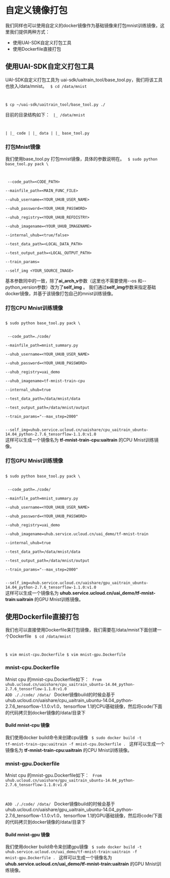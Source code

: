 

# 自定义镜像打包
我们同样也可以使用自定义的docker镜像作为基础镜像来打包mnist训练镜像，这里我们提供两种方式：

  - 使用UAI-SDK自定义打包工具
  - 使用Dockerfile直接打包

## 使用UAI-SDK自定义打包工具
UAI-SDK自定义打包工具为 uai-sdk/uaitrain\_tool/base\_tool.py，我们将该工具也放入/data/mnist。
<code>
$ cd /data/mnist

$ cp ~/uai-sdk/uaitrain_tool/base_tool.py ./
</code>

目前的目录结构如下：
<code>
|_ /data/mnist

|  |_ code
|  |_ data
|  |_ base_tool.py
</code>

### 打包Mnist镜像

我们使用base\_tool.py 打包mnist镜像，具体的参数说明在[](uai-train/guide/scripts/self-pack)。
<code>
$ sudo python base_tool.py pack \

​			--code_path=<CODE_PATH> \
​			--mainfile_path=<MAIN_FUNC_FILE> \
​			--uhub_username=<YOUR_UHUB_USER_NAME> \
​			--uhub_password=<YOUR_UHUB_PASSWORD> \
​			--uhub_registry=<YOUR_UHUB_REFDISTRY> \
​			--uhub_imagename=<YOUR_UHUB_IMAGENAME> \
​            --internal_uhub=<true/false> \
​			--test_data_path=<LOCAL_DATA_PATH> \
​			--test_output_path=<LOCAL_OUTPUT_PATH> \
​			--train_params=<PARAMS> \
​			--self_img <YOUR_SOURCE_INAGE>
</code>

基本参数同[](uai-train/set-up/tf-mnist/pack)中的一致，除了**ai\_arch\_v**参数（这里也不需要使用\-\-os 和\-\-python\_version参数）改为了**self\_img** 。
我们通过**self\_img**参数来指定基础docker镜像，并基于该镜像打包自己的mnist训练镜像。

### 打包CPU Mnist训练镜像

<code>
$ sudo python base_tool.py pack \

​			--code_path=./code/ \
​			--mainfile_path=mnist_summary.py \
​			--uhub_username=<YOUR_UHUB_USER_NAME> \
​			--uhub_password=<YOUR_UHUB_PASSWORD> \
​			--uhub_registry=uai_demo \
​			--uhub_imagename=tf-mnist-train-cpu \
​            --internal_uhub=true \
​			--test_data_path=/data/mnist/data \
​			--test_output_path=/data/mnist/output \
​			--train_params="--max_step=2000" \
​			--self_img=uhub.service.ucloud.cn/uaishare/cpu_uaitrain_ubuntu-14.04_python-2.7.6_tensorflow-1.1.0:v1.0
</code>
这样可以生成一个镜像名为 **tf-mnist-train-cpu:uaitrain** 的CPU Mnist训练镜像。

### 打包GPU Mnist训练镜像
<code>
$ sudo python base_tool.py pack \

​			--code_path=./code/ \
​			--mainfile_path=mnist_summary.py \
​			--uhub_username=<YOUR_UHUB_USER_NAME> \
​			--uhub_password=<YOUR_UHUB_PASSWORD> \
​			--uhub_registry=uai_demo \
​			--uhub_imagename=uhub.service.ucloud.cn/uai_demo/tf-mnist-train \
​            --internal_uhub=true \
​			--test_data_path=/data/mnist/data \
​			--test_output_path=/data/mnist/output \
​			--train_params="--max_step=2000" \
​			--self_img=uhub.service.ucloud.cn/uaishare/gpu_uaitrain_ubuntu-14.04_python-2.7.6_tensorflow-1.1.0:v1.0
</code>
这样可以生成一个镜像名为 **uhub.service.ucloud.cn/uai_demo/tf-mnist-train:uaitrain** 的GPU Mnist训练镜像。

## 使用Dockerfile直接打包
我们也可以直接使用Dockerfile来打包镜像，我们需要在/data/mnist下面创建一个Dockerfile
<code>
$ cd /data/mnist

$ vim mnist-cpu.Dockerfile
$ vim mnist-gpu.Dockerfile
</code>

### mnist-cpu.Dockerfile
Mnist cpu 的mnist-cpu.Dockerfile如下：
<code>
From uhub.ucloud.cn/uaishare/cpu_uaitrain_ubuntu-14.04_python-2.7.6_tensorflow-1.1.0:v1.0
ADD ././code/ /data/
</code>
Docker镜像build的时候会基于uhub.ucloud.cn/uaishare/cpu\_uaitrain\_ubuntu-14.04\_python-2.7.6\_tensorflow-1.1.0:v1.0，tensorflow 1.1的CPU基础镜像，然后将code/下面的代码拷贝到docker镜像的/data/目录下 

#### Build mnist-cpu 镜像
我们使用docker build命令来创建cpu镜像
<code>
$ sudo docker build -t tf-mnist-train-cpu:uaitrain -f mnist-cpu.Dockerfile .
</code>
这样可以生成一个镜像名为 **tf-mnist-train-cpu:uaitrain** 的CPU Mnist训练镜像。

### mnist-gpu.Dockerfile
Mnist cpu 的mnist-gpu.Dockerfile如下：
<code>
From uhub.ucloud.cn/uaishare/gpu_uaitrain_ubuntu-14.04_python-2.7.6_tensorflow-1.1.0:v1.0

ADD ././code/ /data/
</code>
Docker镜像build的时候会基于uhub.ucloud.cn/uaishare/gpu\_uaitrain\_ubuntu-14.04\_python-2.7.6\_tensorflow-1.1.0:v1.0，tensorflow 1.1的GPU基础镜像，然后将code/下面的代码拷贝到docker镜像的/data/目录下 

#### Build mnist-gpu 镜像
我们使用docker build命令来创建gpu镜像
<code>
$ sudo docker build -t uhub.service.ucloud.cn/uai_demo/tf-mnist-train:uaitrain -f mnist-gpu.Dockerfile .
</code>
这样可以生成一个镜像名为 **uhub.service.ucloud.cn/uai_demo/tf-mnist-train:uaitrain** 的GPU Mnist训练镜像。

